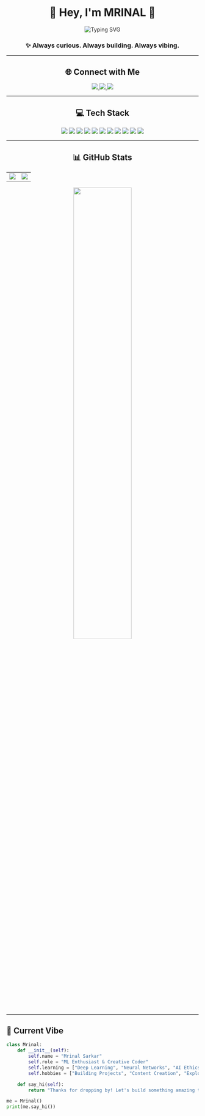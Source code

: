<div align="center">

# 💫 Hey, I'm MRINAL 🫠

<img src="https://readme-typing-svg.demolab.com?font=Courier+Prime&weight=600&size=28&duration=2500&pause=1000&color=A78BFA&center=true&vCenter=true&width=550&lines=Gen+Z+Vibe+Coder;ML+Enthusiast;Full+Stack+Developer" alt="Typing SVG" />

### ✨ Always curious. Always building. Always vibing.

</div>

---

<div align="center">

## 🌐 Connect with Me

<p>
<a href="https://instagram.com/mrinal.san">
<img src="https://img.shields.io/badge/Instagram-E4405F?style=for-the-badge&logo=instagram&logoColor=white" />
</a>
<a href="https://www.linkedin.com/in/-mrinalsarkar/">
<img src="https://img.shields.io/badge/LinkedIn-0077B5?style=for-the-badge&logo=linkedin&logoColor=white" />
</a>
<a href="mailto:mrinalpsarkar@gmail.com">
<img src="https://img.shields.io/badge/Email-D14836?style=for-the-badge&logo=gmail&logoColor=white" />
</a>
</p>

</div>

---

<div align="center">

## 💻 Tech Stack

<p>
<img src="https://img.shields.io/badge/Python-3670A0?style=for-the-badge&logo=python&logoColor=ffdd54" />
<img src="https://img.shields.io/badge/C++-%2300599C.svg?style=for-the-badge&logo=c%2B%2B&logoColor=white" />
<img src="https://img.shields.io/badge/JavaScript-%23323330.svg?style=for-the-badge&logo=javascript&logoColor=%23F7DF1E" />
<img src="https://img.shields.io/badge/HTML5-%23E34F26.svg?style=for-the-badge&logo=html5&logoColor=white" />
<img src="https://img.shields.io/badge/CSS3-%231572B6.svg?style=for-the-badge&logo=css3&logoColor=white" />
<img src="https://img.shields.io/badge/Flask-%23000.svg?style=for-the-badge&logo=flask&logoColor=white" />
<img src="https://img.shields.io/badge/MySQL-4479A1.svg?style=for-the-badge&logo=mysql&logoColor=white" />
<img src="https://img.shields.io/badge/Pandas-%23150458.svg?style=for-the-badge&logo=pandas&logoColor=white" />
<img src="https://img.shields.io/badge/NumPy-%23013243.svg?style=for-the-badge&logo=numpy&logoColor=white" />
<img src="https://img.shields.io/badge/Git-%23F05033.svg?style=for-the-badge&logo=git&logoColor=white" />
<img src="https://img.shields.io/badge/GitHub-%23121011.svg?style=for-the-badge&logo=github&logoColor=white" />
</p>

</div>

---

<div align="center">

## 📊 GitHub Stats

<table>
  <tr>
    <td><img src="https://github-readme-stats.vercel.app/api?username=Mrinal-San&theme=tokyonight&hide_border=true&include_all_commits=true&count_private=true&show_icons=true&rank_icon=github" /></td>
    <td><img src="https://nirzak-streak-stats.vercel.app/?user=Mrinal-San&theme=tokyonight&hide_border=true" /></td>
  </tr>
</table>

<p>
  <img width="55%" src="https://github-readme-stats.vercel.app/api/top-langs/?username=Mrinal-San&theme=tokyonight&hide_border=true&layout=compact" />
</p>

</div>

---

## 🎯 Current Vibe

```python
class Mrinal:
    def __init__(self):
        self.name = "Mrinal Sarkar"
        self.role = "ML Enthusiast & Creative Coder"
        self.learning = ["Deep Learning", "Neural Networks", "AI Ethics"]
        self.hobbies = ["Building Projects", "Content Creation", "Exploring Tech"]

    def say_hi(self):
        return "Thanks for dropping by! Let's build something amazing together 🚀"

me = Mrinal()
print(me.say_hi())

